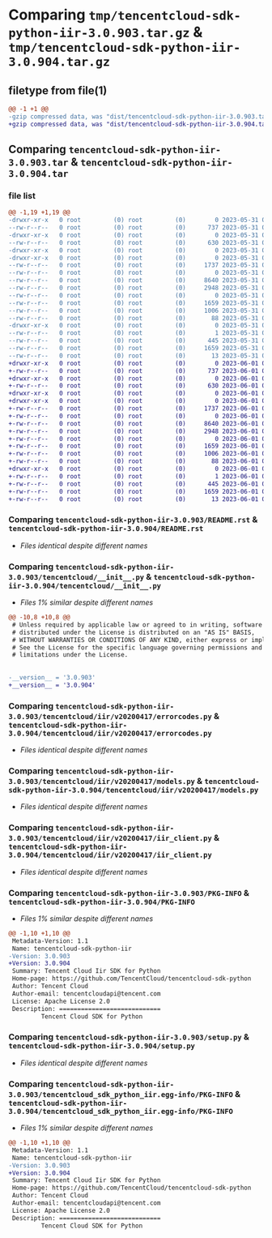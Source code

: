 # Comparing `tmp/tencentcloud-sdk-python-iir-3.0.903.tar.gz` & `tmp/tencentcloud-sdk-python-iir-3.0.904.tar.gz`

## filetype from file(1)

```diff
@@ -1 +1 @@
-gzip compressed data, was "dist/tencentcloud-sdk-python-iir-3.0.903.tar", last modified: Wed May 31 02:13:33 2023, max compression
+gzip compressed data, was "dist/tencentcloud-sdk-python-iir-3.0.904.tar", last modified: Thu Jun  1 02:36:57 2023, max compression
```

## Comparing `tencentcloud-sdk-python-iir-3.0.903.tar` & `tencentcloud-sdk-python-iir-3.0.904.tar`

### file list

```diff
@@ -1,19 +1,19 @@
-drwxr-xr-x   0 root         (0) root         (0)        0 2023-05-31 02:13:33.000000 tencentcloud-sdk-python-iir-3.0.903/
--rw-r--r--   0 root         (0) root         (0)      737 2023-05-31 02:13:33.000000 tencentcloud-sdk-python-iir-3.0.903/README.rst
-drwxr-xr-x   0 root         (0) root         (0)        0 2023-05-31 02:13:33.000000 tencentcloud-sdk-python-iir-3.0.903/tencentcloud/
--rw-r--r--   0 root         (0) root         (0)      630 2023-05-31 02:13:33.000000 tencentcloud-sdk-python-iir-3.0.903/tencentcloud/__init__.py
-drwxr-xr-x   0 root         (0) root         (0)        0 2023-05-31 02:13:33.000000 tencentcloud-sdk-python-iir-3.0.903/tencentcloud/iir/
-drwxr-xr-x   0 root         (0) root         (0)        0 2023-05-31 02:13:33.000000 tencentcloud-sdk-python-iir-3.0.903/tencentcloud/iir/v20200417/
--rw-r--r--   0 root         (0) root         (0)     1737 2023-05-31 02:13:33.000000 tencentcloud-sdk-python-iir-3.0.903/tencentcloud/iir/v20200417/errorcodes.py
--rw-r--r--   0 root         (0) root         (0)        0 2023-05-31 02:13:33.000000 tencentcloud-sdk-python-iir-3.0.903/tencentcloud/iir/v20200417/__init__.py
--rw-r--r--   0 root         (0) root         (0)     8640 2023-05-31 02:13:33.000000 tencentcloud-sdk-python-iir-3.0.903/tencentcloud/iir/v20200417/models.py
--rw-r--r--   0 root         (0) root         (0)     2948 2023-05-31 02:13:33.000000 tencentcloud-sdk-python-iir-3.0.903/tencentcloud/iir/v20200417/iir_client.py
--rw-r--r--   0 root         (0) root         (0)        0 2023-05-31 02:13:33.000000 tencentcloud-sdk-python-iir-3.0.903/tencentcloud/iir/__init__.py
--rw-r--r--   0 root         (0) root         (0)     1659 2023-05-31 02:13:33.000000 tencentcloud-sdk-python-iir-3.0.903/PKG-INFO
--rw-r--r--   0 root         (0) root         (0)     1006 2023-05-31 02:13:33.000000 tencentcloud-sdk-python-iir-3.0.903/setup.py
--rw-r--r--   0 root         (0) root         (0)       88 2023-05-31 02:13:33.000000 tencentcloud-sdk-python-iir-3.0.903/setup.cfg
-drwxr-xr-x   0 root         (0) root         (0)        0 2023-05-31 02:13:33.000000 tencentcloud-sdk-python-iir-3.0.903/tencentcloud_sdk_python_iir.egg-info/
--rw-r--r--   0 root         (0) root         (0)        1 2023-05-31 02:13:33.000000 tencentcloud-sdk-python-iir-3.0.903/tencentcloud_sdk_python_iir.egg-info/dependency_links.txt
--rw-r--r--   0 root         (0) root         (0)      445 2023-05-31 02:13:33.000000 tencentcloud-sdk-python-iir-3.0.903/tencentcloud_sdk_python_iir.egg-info/SOURCES.txt
--rw-r--r--   0 root         (0) root         (0)     1659 2023-05-31 02:13:33.000000 tencentcloud-sdk-python-iir-3.0.903/tencentcloud_sdk_python_iir.egg-info/PKG-INFO
--rw-r--r--   0 root         (0) root         (0)       13 2023-05-31 02:13:33.000000 tencentcloud-sdk-python-iir-3.0.903/tencentcloud_sdk_python_iir.egg-info/top_level.txt
+drwxr-xr-x   0 root         (0) root         (0)        0 2023-06-01 02:36:57.000000 tencentcloud-sdk-python-iir-3.0.904/
+-rw-r--r--   0 root         (0) root         (0)      737 2023-06-01 02:36:57.000000 tencentcloud-sdk-python-iir-3.0.904/README.rst
+drwxr-xr-x   0 root         (0) root         (0)        0 2023-06-01 02:36:57.000000 tencentcloud-sdk-python-iir-3.0.904/tencentcloud/
+-rw-r--r--   0 root         (0) root         (0)      630 2023-06-01 02:36:57.000000 tencentcloud-sdk-python-iir-3.0.904/tencentcloud/__init__.py
+drwxr-xr-x   0 root         (0) root         (0)        0 2023-06-01 02:36:57.000000 tencentcloud-sdk-python-iir-3.0.904/tencentcloud/iir/
+drwxr-xr-x   0 root         (0) root         (0)        0 2023-06-01 02:36:57.000000 tencentcloud-sdk-python-iir-3.0.904/tencentcloud/iir/v20200417/
+-rw-r--r--   0 root         (0) root         (0)     1737 2023-06-01 02:36:57.000000 tencentcloud-sdk-python-iir-3.0.904/tencentcloud/iir/v20200417/errorcodes.py
+-rw-r--r--   0 root         (0) root         (0)        0 2023-06-01 02:36:57.000000 tencentcloud-sdk-python-iir-3.0.904/tencentcloud/iir/v20200417/__init__.py
+-rw-r--r--   0 root         (0) root         (0)     8640 2023-06-01 02:36:57.000000 tencentcloud-sdk-python-iir-3.0.904/tencentcloud/iir/v20200417/models.py
+-rw-r--r--   0 root         (0) root         (0)     2948 2023-06-01 02:36:57.000000 tencentcloud-sdk-python-iir-3.0.904/tencentcloud/iir/v20200417/iir_client.py
+-rw-r--r--   0 root         (0) root         (0)        0 2023-06-01 02:36:57.000000 tencentcloud-sdk-python-iir-3.0.904/tencentcloud/iir/__init__.py
+-rw-r--r--   0 root         (0) root         (0)     1659 2023-06-01 02:36:57.000000 tencentcloud-sdk-python-iir-3.0.904/PKG-INFO
+-rw-r--r--   0 root         (0) root         (0)     1006 2023-06-01 02:36:57.000000 tencentcloud-sdk-python-iir-3.0.904/setup.py
+-rw-r--r--   0 root         (0) root         (0)       88 2023-06-01 02:36:57.000000 tencentcloud-sdk-python-iir-3.0.904/setup.cfg
+drwxr-xr-x   0 root         (0) root         (0)        0 2023-06-01 02:36:57.000000 tencentcloud-sdk-python-iir-3.0.904/tencentcloud_sdk_python_iir.egg-info/
+-rw-r--r--   0 root         (0) root         (0)        1 2023-06-01 02:36:57.000000 tencentcloud-sdk-python-iir-3.0.904/tencentcloud_sdk_python_iir.egg-info/dependency_links.txt
+-rw-r--r--   0 root         (0) root         (0)      445 2023-06-01 02:36:57.000000 tencentcloud-sdk-python-iir-3.0.904/tencentcloud_sdk_python_iir.egg-info/SOURCES.txt
+-rw-r--r--   0 root         (0) root         (0)     1659 2023-06-01 02:36:57.000000 tencentcloud-sdk-python-iir-3.0.904/tencentcloud_sdk_python_iir.egg-info/PKG-INFO
+-rw-r--r--   0 root         (0) root         (0)       13 2023-06-01 02:36:57.000000 tencentcloud-sdk-python-iir-3.0.904/tencentcloud_sdk_python_iir.egg-info/top_level.txt
```

### Comparing `tencentcloud-sdk-python-iir-3.0.903/README.rst` & `tencentcloud-sdk-python-iir-3.0.904/README.rst`

 * *Files identical despite different names*

### Comparing `tencentcloud-sdk-python-iir-3.0.903/tencentcloud/__init__.py` & `tencentcloud-sdk-python-iir-3.0.904/tencentcloud/__init__.py`

 * *Files 1% similar despite different names*

```diff
@@ -10,8 +10,8 @@
 # Unless required by applicable law or agreed to in writing, software
 # distributed under the License is distributed on an "AS IS" BASIS,
 # WITHOUT WARRANTIES OR CONDITIONS OF ANY KIND, either express or implied.
 # See the License for the specific language governing permissions and
 # limitations under the License.
 
 
-__version__ = '3.0.903'
+__version__ = '3.0.904'
```

### Comparing `tencentcloud-sdk-python-iir-3.0.903/tencentcloud/iir/v20200417/errorcodes.py` & `tencentcloud-sdk-python-iir-3.0.904/tencentcloud/iir/v20200417/errorcodes.py`

 * *Files identical despite different names*

### Comparing `tencentcloud-sdk-python-iir-3.0.903/tencentcloud/iir/v20200417/models.py` & `tencentcloud-sdk-python-iir-3.0.904/tencentcloud/iir/v20200417/models.py`

 * *Files identical despite different names*

### Comparing `tencentcloud-sdk-python-iir-3.0.903/tencentcloud/iir/v20200417/iir_client.py` & `tencentcloud-sdk-python-iir-3.0.904/tencentcloud/iir/v20200417/iir_client.py`

 * *Files identical despite different names*

### Comparing `tencentcloud-sdk-python-iir-3.0.903/PKG-INFO` & `tencentcloud-sdk-python-iir-3.0.904/PKG-INFO`

 * *Files 1% similar despite different names*

```diff
@@ -1,10 +1,10 @@
 Metadata-Version: 1.1
 Name: tencentcloud-sdk-python-iir
-Version: 3.0.903
+Version: 3.0.904
 Summary: Tencent Cloud Iir SDK for Python
 Home-page: https://github.com/TencentCloud/tencentcloud-sdk-python
 Author: Tencent Cloud
 Author-email: tencentcloudapi@tencent.com
 License: Apache License 2.0
 Description: ============================
         Tencent Cloud SDK for Python
```

### Comparing `tencentcloud-sdk-python-iir-3.0.903/setup.py` & `tencentcloud-sdk-python-iir-3.0.904/setup.py`

 * *Files identical despite different names*

### Comparing `tencentcloud-sdk-python-iir-3.0.903/tencentcloud_sdk_python_iir.egg-info/PKG-INFO` & `tencentcloud-sdk-python-iir-3.0.904/tencentcloud_sdk_python_iir.egg-info/PKG-INFO`

 * *Files 1% similar despite different names*

```diff
@@ -1,10 +1,10 @@
 Metadata-Version: 1.1
 Name: tencentcloud-sdk-python-iir
-Version: 3.0.903
+Version: 3.0.904
 Summary: Tencent Cloud Iir SDK for Python
 Home-page: https://github.com/TencentCloud/tencentcloud-sdk-python
 Author: Tencent Cloud
 Author-email: tencentcloudapi@tencent.com
 License: Apache License 2.0
 Description: ============================
         Tencent Cloud SDK for Python
```

